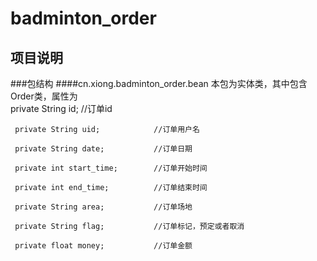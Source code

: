 # badminton_order
## 项目说明
###包结构
####cn.xiong.badminton_order.bean
     本包为实体类，其中包含Order类，属性为  
     private String id;             //订单id  
     
     private String uid;            //订单用户名  
     
     private String date;           //订单日期  
     
     private int start_time;        //订单开始时间  
     
     private int end_time;          //订单结束时间  
     
     private String area;           //订单场地  
     
     private String flag;           //订单标记，预定或者取消  
     
     private float money;           //订单金额
     
     
     